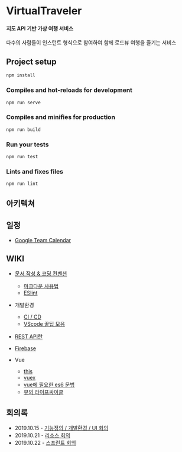 # VirtualTraveler

#### 지도 API 기반 가상 여행 서비스

다수의 사람들이 인스턴트 형식으로 참여하여 함께 로드뷰 여행을 즐기는 서비스



## Project setup
```
npm install
```

### Compiles and hot-reloads for development
```
npm run serve
```

### Compiles and minifies for production
```
npm run build
```

### Run your tests
```
npm run test
```

### Lints and fixes files
```
npm run lint
```



## 아키텍쳐



## 일정

- <a href="https://calendar.google.com/calendar/embed?src=k4h8g6b7jn7vrmqlngfj93lb7s%40group.calendar.google.com&ctz=Asia%2FSeoul">Google Team Calendar</a>

## WIKI

- <a href="">문서 작성 & 코딩 컨벤션</a>
  
  - <a href="./wiki/about_markdown.md">마크다운 사용법</a>
  - <a href="./wiki/ESlint.md">ESlint</a>
  
- 개발환경
  
  - <a href="./wiki/cicd.md">CI / CD</a>
  - <a href="./wiki/about_vscode.md">VScode 꿀팁 모음</a>
  
- <a href="./wiki/about_rest.md">REST API란</a>

- <a href="./wiki/about_firebase.md">Firebase</a>
  
- Vue
  
  - <a href="./wiki/this.md">this</a>
  - <a href="./wiki/vuex-vue.md">vuex</a>
  - <a href="./wiki/es6-for-vue.md">vue에 필요한 es6 문법</a>
  - <a href="./wiki/lifecycle-vue.md">뷰의 라이프싸이클</a>
  
  

## 회의록

- 2019.10.15 - <a href="./meeting-log/20191015.md">기능정의 / 개발환경 / UI 회의</a>
- 2019.10.21 - <a href="./meeting-log/20191021.md">리소스 회의</a>
- 2019.10.22 - <a href="./meeting-log/20191022.md">스프린트 회의</a>